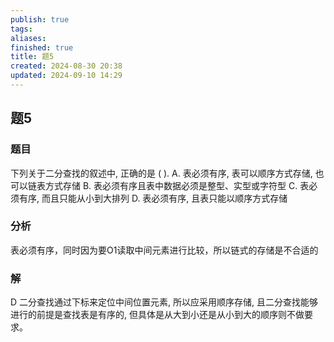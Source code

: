 ```yaml
---
publish: true
tags: 
aliases: 
finished: true
title: 题5
created: 2024-08-30 20:38
updated: 2024-09-10 14:29
---
```

## 题5
### 题目
下列关于二分查找的叙述中, 正确的是 ( ).
A. 表必须有序, 表可以顺序方式存储, 也可以链表方式存储
B. 表必须有序且表中数据必须是整型、实型或字符型
C. 表必须有序, 而且只能从小到大排列
D. 表必须有序, 且表只能以顺序方式存储
### 分析
表必须有序，同时因为要O1读取中间元素进行比较，所以链式的存储是不合适的
### 解
D
二分查找通过下标来定位中间位置元素, 所以应采用顺序存储, 且二分查找能够进行的前提是查找表是有序的, 但具体是从大到小还是从小到大的顺序则不做要求。